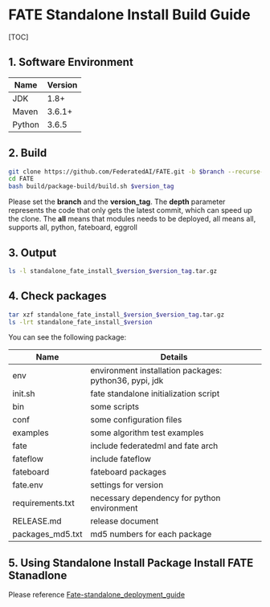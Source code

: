 
# FATE Standalone Install Build Guide

[TOC]

## 1. Software Environment

| Name   | Version |
| ------ | ------- |
| JDK    | 1.8+    |
| Maven  | 3.6.1+  |
| Python | 3.6.5   |

## 2. Build

```bash
git clone https://github.com/FederatedAI/FATE.git -b $branch --recurse-submodules --depth=1
cd FATE
bash build/package-build/build.sh $version_tag
```

Please set the **branch** and the **version_tag**.
The **depth** parameter represents the code that only gets the latest commit, which can speed up the clone.
The **all** means that modules needs to be deployed, all means all, supports all, python, fateboard, eggroll

## 3. Output

```bash
ls -l standalone_fate_install_$version_$version_tag.tar.gz
```

## 4. Check packages

```bash
tar xzf standalone_fate_install_$version_$version_tag.tar.gz
ls -lrt standalone_fate_install_$version
```

You can see the following package:

| Name             | Details                                                   |
| ---------------- | --------------------------------------------------------- |
| env              | environment installation packages: python36, pypi, jdk    |
| init.sh          | fate standalone initialization script                     |
| bin              | some scripts                                              |
| conf             | some configuration files                                  |
| examples         | some algorithm test examples                              |
| fate             | include federatedml and fate arch                         |
| fateflow         | include fateflow                                          |
| fateboard        | fateboard packages                                        |
| fate.env         | settings for version                                      |
| requirements.txt | necessary dependency for python environment               |
| RELEASE.md       | release document                                          |
| packages_md5.txt | md5 numbers for each package                              |

## 5. Using Standalone Install Package Install FATE Stanadlone

Please reference [Fate-standalone_deployment_guide](../deploy/../../deploy/standalone-deploy/doc/Fate-standalone_deployment_guide.md)